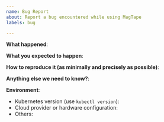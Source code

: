 ```yaml
---
name: Bug Report
about: Report a bug encountered while using MagTape
labels: bug

---
```


<!-- Please use this template while reporting a bug and provide as much info as possible. Not doing so may result in your bug not being addressed in a timely manner. Thanks!
-->

**What happened**:

**What you expected to happen**:

**How to reproduce it (as minimally and precisely as possible)**:

**Anything else we need to know?**:

**Environment**:

- Kubernetes version (use `kubectl version`):
- Cloud provider or hardware configuration:
- Others:
